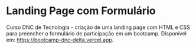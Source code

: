 # Landing Page com Formulário
Curso DNC de Tecnologia - criação de uma landing page com HTML e CSS para preencher o formulário de participação em um bootcamp.
Disponível em: https://bootcamp-dnc-delta.vercel.app.
